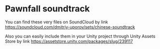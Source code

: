 # Pawnfall soundtrack

You can find these very files on SoundCloud by link https://soundcloud.com/dmitriy-uporov/sets/chinese-soundtrack

Also you can easily include them in your Unity project through Unity Assets Store by link https://assetstore.unity.com/packages/slug/239117
